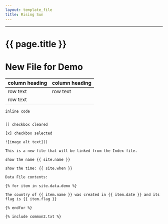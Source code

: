```yaml
---
layout: template_file
title: Rising Sun
---
```


<hr></hr>

# {{ page.title }}

# New File for Demo

| column heading | column heading |
|----------------| ---------------|
| row text | row text |
| row text | |

`inline code`

``` code block

[] checkbox cleared

[x] checkbox selected

![image alt text]()

This is a new file that will be linked from the Index file.

show the name {{ site.name }}

show the time: {{ site.when }}

Data File contents:

{% for item in site.data.demo %}

The country of {{ item.name }} was created in {{ item.date }} and its flag is {{ item.flag }}

{% endfor %}

{% include common2.txt %}
